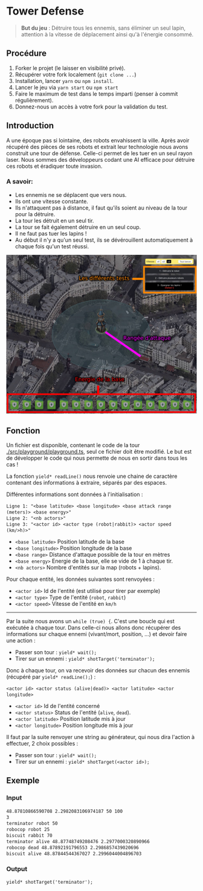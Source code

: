 # Tower Defense

> **But du jeu** : Détruire tous les ennemis, sans éliminer un seul lapin, attention à la vitesse de déplacement ainsi qu'à l'énergie consommé.

## Procédure

1. Forker le projet (le laisser en visibilité privé).
2. Récupérer votre fork localement (`git clone ...`)
3. Installation, lancer `yarn` ou `npm install`.
4. Lancer le jeu via `yarn start` ou `npm start`
5. Faire le maximum de test dans le temps imparti (penser à commit régulièrement).
6. Donnez-nous un accès à votre fork pour la validation du test.

## Introduction

A une époque pas si lointaine, des robots envahissent la ville. Après avoir récupéré des pièces de ses robots et extrait leur technologie nous avons construit une tour de défense. Celle-ci permet de les tuer en un seul rayon laser. Nous sommes des développeurs codant une AI efficace pour détruire ces robots et éradiquer toute invasion.

### A savoir:

- Les ennemis ne se déplacent que vers nous.
- Ils ont une vitesse constante.
- Ils n'attaquent pas à distance, il faut qu'ils soient au niveau de la tour pour la détruire.
- La tour les détruit en un seul tir.
- La tour se fait également détruire en un seul coup.
- Il ne faut pas tuer les lapins !
- Au début il n'y a qu'un seul test, ils se dévérouillent automatiquement à chaque fois qu'un test réussi.

![Game infos](./src/images/game-infos.jpg)

## Fonction

Un fichier est disponible, contenant le code de la tour [./src/playground/playground.ts](src/playground/playground.ts), seul ce fichier doit être modifié. Le but est de développer le code qui nous permette de nous en sortir dans tous les cas !

La fonction `yield* readLine()` nous renvoie une chaine de caractère contenant des informations à extraire, séparés par des espaces.

Différentes informations sont données à l'initialisation :

```
Ligne 1: "<base latitude> <base longitude> <base attack range (meters)> <base energy>"
Ligne 2: "<nb actors>"
Ligne 3: "<actor id> <actor type (robot|rabbit)> <actor speed (km/>h)>"
```

- `<base latitude>` Position latitude de la base
- `<base longitude>` Position longitude de la base
- `<base range>` Distance d'attaque possible de la tour en mètres
- `<base energy>` Energie de la base, elle se vide de 1 à chaque tir.
- `<nb actors>` Nombre d'entités sur la map (robots + lapins).

Pour chaque entité, les données suivantes sont renvoyées :

- `<actor id>` Id de l'entité (est utilisé pour tirer par exemple)
- `<actor type>` Type de l'entité (`robot`, `rabbit`)
- `<actor speed>` Vitesse de l'entité en `km/h`

---

Par la suite nous avons un `while (true) {`. C'est une boucle qui est exécutée à chaque tour. Dans celle-ci nous allons donc récupérer des informations sur chaque ennemi (vivant/mort, position, ...) et devoir faire une action :

- Passer son tour : `yield* wait();`
- Tirer sur un ennemi : `yield* shotTarget('terminator');`

Donc à chaque tour, on va recevoir des données sur chacun des ennemis (récupéré par `yield* readLine();`) :

```
<actor id> <actor status (alive|dead)> <actor latitude> <actor longitude>
```

- `<actor id>` Id de l'entité concerné
- `<actor status>` Status de l'entité (`alive`, `dead`).
- `<actor latitude>` Position latitude mis à jour
- `<actor longitude>` Position longitude mis à jour

Il faut par la suite renvoyer une string au générateur, qui nous dira l'action à effectuer, 2 choix possibles :

- Passer son tour : `yield* wait();`
- Tirer sur un ennemi : `yield* shotTarget(<actor id>);`

## Exemple

### Input

```
48.87810866590708 2.2982083106974187 50 100
3
terminator robot 50
robocop robot 25
biscuit rabbit 70
terminator alive 48.87748749208476 2.2977000320890966
robocop dead 48.87892191796553 2.2986857439020696
biscuit alive 48.87844544367027 2.2996044004896703
```

### Output

```
yield* shotTarget('terminator');
```
